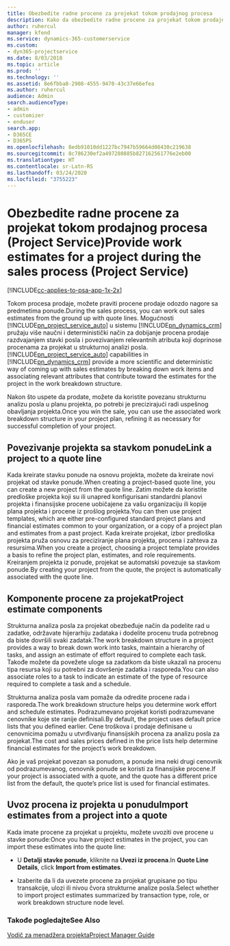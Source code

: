 ```yaml
---
title: Obezbedite radne procene za projekat tokom prodajnog procesa
description: Kako da obezbedite radne procene za projekat tokom prodajnog procesa u aplikaciji Project Service
author: ruhercul
manager: kfend
ms.service: dynamics-365-customerservice
ms.custom:
- dyn365-projectservice
ms.date: 8/03/2018
ms.topic: article
ms.prod: ''
ms.technology: ''
ms.assetid: 8e6fbba8-2908-4555-9470-43c37e66efea
ms.author: ruhercul
audience: Admin
search.audienceType:
- admin
- customizer
- enduser
search.app:
- D365CE
- D365PS
ms.openlocfilehash: 8edb91010dd1227bc7947b59664d08430c219638
ms.sourcegitcommit: 8c786230ef2a497280885b827162561776e2eb00
ms.translationtype: HT
ms.contentlocale: sr-Latn-RS
ms.lasthandoff: 03/24/2020
ms.locfileid: "3755223"
---
```

# <a name="provide-work-estimates-for-a-project-during-the-sales-process-project-service"></a><span data-ttu-id="e469f-103">Obezbedite radne procene za projekat tokom prodajnog procesa (Project Service)</span><span class="sxs-lookup"><span data-stu-id="e469f-103">Provide work estimates for a project during the sales process (Project Service)</span></span>

[!INCLUDE[cc-applies-to-psa-app-1x-2x](../includes/cc-applies-to-psa-app-1x-2x.md)]

<span data-ttu-id="e469f-104">Tokom procesa prodaje, možete praviti procene prodaje odozdo nagore sa predmetima ponude.</span><span class="sxs-lookup"><span data-stu-id="e469f-104">During the sales process, you can work out sales estimates from the ground up with quote lines.</span></span> <span data-ttu-id="e469f-105">Mogućnosti [!INCLUDE[pn_project_service_auto](../includes/pn-project-service-auto.md)] u sistemu [!INCLUDE[pn_dynamics_crm](../includes/pn-dynamics-crm.md)] pružaju više naučni i deterministički način za dobijanje procena prodaje razdvajanjem stavki posla i povezivanjem relevantnih atributa koji doprinose procenama za projekat u strukturnoj analizi posla.</span><span class="sxs-lookup"><span data-stu-id="e469f-105">[!INCLUDE[pn_project_service_auto](../includes/pn-project-service-auto.md)] capabilities in [!INCLUDE[pn_dynamics_crm](../includes/pn-dynamics-crm.md)] provide a more scientific and deterministic way of coming up with sales estimates by breaking down work items and associating relevant attributes that contribute toward the estimates for the project in the work breakdown structure.</span></span>  
  
 <span data-ttu-id="e469f-106">Nakon što uspete da prodate, možete da koristite povezanu strukturnu analizu posla u planu projekta, po potrebi je precizirajući radi uspešnog obavljanja projekta.</span><span class="sxs-lookup"><span data-stu-id="e469f-106">Once you win the sale, you can use the associated work breakdown structure in your project plan, refining it as necessary for successful completion of your project.</span></span>  
  
## <a name="link-a-project-to-a-quote-line"></a><span data-ttu-id="e469f-107">Povezivanje projekta sa stavkom ponude</span><span class="sxs-lookup"><span data-stu-id="e469f-107">Link a project to a quote line</span></span>  
 <span data-ttu-id="e469f-108">Kada kreirate stavku ponude na osnovu projekta, možete da kreirate novi projekat od stavke ponude.</span><span class="sxs-lookup"><span data-stu-id="e469f-108">When creating a project-based quote line, you can create a new project from the quote line.</span></span> <span data-ttu-id="e469f-109">Zatim možete da koristite predloške projekta koji su ili unapred konfigurisani standardni planovi projekta i finansijske procene uobičajene za vašu organizaciju ili kopije plana projekta i procene iz prošlog projekta.</span><span class="sxs-lookup"><span data-stu-id="e469f-109">You can then use project templates, which are either pre-configured standard project plans and financial estimates common to your organization, or a copy of a project plan and estimates from a past project.</span></span> <span data-ttu-id="e469f-110">Kada kreirate projekat, izbor predloška projekta pruža osnovu za preciziranje plana projekta, procena i zahteva za resursima.</span><span class="sxs-lookup"><span data-stu-id="e469f-110">When you create a project, choosing a project template provides a basis to refine the project plan, estimates, and role requirements.</span></span> <span data-ttu-id="e469f-111">Kreiranjem projekta iz ponude, projekat se automatski povezuje sa stavkom ponude.</span><span class="sxs-lookup"><span data-stu-id="e469f-111">By creating your project from the quote, the project is automatically associated with the quote line.</span></span>  
  
## <a name="project-estimate-components"></a><span data-ttu-id="e469f-112">Komponente procene za projekat</span><span class="sxs-lookup"><span data-stu-id="e469f-112">Project estimate components</span></span>  
 <span data-ttu-id="e469f-113">Strukturna analiza posla za projekat obezbeđuje način da podelite rad u zadatke, održavate hijerarhiju zadataka i dodelite procenu truda potrebnog da biste dovršili svaki zadatak.</span><span class="sxs-lookup"><span data-stu-id="e469f-113">The work breakdown structure in a project provides a way to break down work into tasks, maintain a hierarchy of tasks, and assign an estimate of effort required to complete each task.</span></span> <span data-ttu-id="e469f-114">Takođe možete da povežete uloge sa zadatkom da biste ukazali na procenu tipa resursa koji su potrebni za dovršenje zadatka i rasporeda.</span><span class="sxs-lookup"><span data-stu-id="e469f-114">You can also associate roles to a task to indicate an estimate of the type of resource required to complete a task and a schedule.</span></span>  
  
 <span data-ttu-id="e469f-115">Strukturna analiza posla vam pomaže da odredite procene rada i rasporeda.</span><span class="sxs-lookup"><span data-stu-id="e469f-115">The work breakdown structure helps you determine work effort and schedule estimates.</span></span> <span data-ttu-id="e469f-116">Podrazumevano projekat koristi podrazumevane cenovnike koje ste ranije definisali.</span><span class="sxs-lookup"><span data-stu-id="e469f-116">By default, the project uses default price lists that you defined earlier.</span></span> <span data-ttu-id="e469f-117">Cene troškova i prodaje definisane u cenovnicima pomažu u utvrđivanju finansijskih procena za analizu posla za projekat.</span><span class="sxs-lookup"><span data-stu-id="e469f-117">The cost and sales prices defined in the price lists help determine financial estimates for the project’s work breakdown.</span></span>  
  
 <span data-ttu-id="e469f-118">Ako je vaš projekat povezan sa ponudom, a ponude ima neki drugi cenovnik od podrazumevanog, cenovnik ponude se koristi za finansijske procene.</span><span class="sxs-lookup"><span data-stu-id="e469f-118">If your project is associated with a quote, and the quote has a different price list from the default, the quote’s price list is used for financial estimates.</span></span>  
  
## <a name="import-estimates-from-a-project-into-a-quote"></a><span data-ttu-id="e469f-119">Uvoz procena iz projekta u ponudu</span><span class="sxs-lookup"><span data-stu-id="e469f-119">Import estimates from a project into a quote</span></span>  
 <span data-ttu-id="e469f-120">Kada imate procene za projekat u projektu, možete uvoziti ove procene u stavke ponude:</span><span class="sxs-lookup"><span data-stu-id="e469f-120">Once you have project estimates in the project, you can import these estimates into the quote line:</span></span>  
  
-   <span data-ttu-id="e469f-121">U **Detalji stavke ponude**, kliknite na **Uvezi iz procena**.</span><span class="sxs-lookup"><span data-stu-id="e469f-121">In **Quote Line Details**, click **Import from estimates**.</span></span> 

-   <span data-ttu-id="e469f-122">Izaberite da li da uvezete procene za projekat grupisane po tipu transakcije, ulozi ili nivou čvora strukturne analize posla.</span><span class="sxs-lookup"><span data-stu-id="e469f-122">Select whether to import project estimates summarized by transaction type, role, or work breakdown structure node level.</span></span>  
  
### <a name="see-also"></a><span data-ttu-id="e469f-123">Takođe pogledajte</span><span class="sxs-lookup"><span data-stu-id="e469f-123">See Also</span></span>  
 [<span data-ttu-id="e469f-124">Vodič za menadžera projekta</span><span class="sxs-lookup"><span data-stu-id="e469f-124">Project Manager Guide</span></span>](../project-service/project-manager-guide.md)
